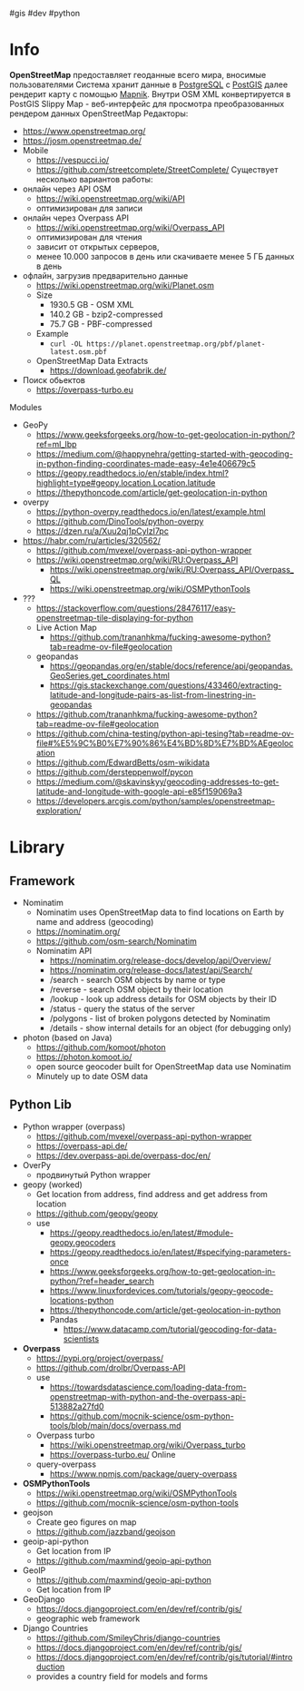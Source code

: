 #gis #dev #python 
# Info
**OpenStreetMap** предоставляет геоданные всего мира, вносимые пользователями
Система хранит данные в [PostgreSQL](https://wiki.openstreetmap.org/wiki/PostgreSQL "PostgreSQL") c [PostGIS](https://wiki.openstreetmap.org/wiki/PostGIS "PostGIS") далее рендерит карту с помощью [Mapnik](https://wiki.openstreetmap.org/wiki/Mapnik "Mapnik"). Внутри OSM XML конвертируется в PostGIS
Slippy Map - веб-интерфейс для просмотра преобразованных рендером данных OpenStreetMap
Редакторы:
- https://www.openstreetmap.org/
- https://josm.openstreetmap.de/
- Mobile
	- https://vespucci.io/
	- https://github.com/streetcomplete/StreetComplete/
Существует несколько вариантов работы:
- онлайн через API OSM
	- https://wiki.openstreetmap.org/wiki/API
	- оптимизирован для записи
- онлайн через Overpass API
	- https://wiki.openstreetmap.org/wiki/Overpass_API
	- оптимизирован для чтения
	- зависит от открытых серверов, 
	- менее 10.000 запросов в день или скачиваете менее 5 ГБ данных в день
- офлайн, загрузив предварительно данные
	- https://wiki.openstreetmap.org/wiki/Planet.osm
	- Size
		- 1930.5 GB - OSM XML
		- 140.2 GB - bzip2-compressed
		- 75.7 GB - PBF-compressed
	- Example
		- `curl -OL https://planet.openstreetmap.org/pbf/planet-latest.osm.pbf`
	- OpenStreetMap Data Extracts
		- https://download.geofabrik.de/
- Поиск обьектов
	- https://overpass-turbo.eu

Modules
- GeoPy
	- https://www.geeksforgeeks.org/how-to-get-geolocation-in-python/?ref=ml_lbp
	- https://medium.com/@happynehra/getting-started-with-geocoding-in-python-finding-coordinates-made-easy-4e1e406679c5
	- https://geopy.readthedocs.io/en/stable/index.html?highlight=type#geopy.location.Location.latitude
	- https://thepythoncode.com/article/get-geolocation-in-python
- overpy
	- https://python-overpy.readthedocs.io/en/latest/example.html
	- https://github.com/DinoTools/python-overpy
	- https://dzen.ru/a/Xuu2qj1pCylzI7pc
- https://habr.com/ru/articles/320562/
	- https://github.com/mvexel/overpass-api-python-wrapper
	- https://wiki.openstreetmap.org/wiki/RU:Overpass_API
		- https://wiki.openstreetmap.org/wiki/RU:Overpass_API/Overpass_QL
		- https://wiki.openstreetmap.org/wiki/OSMPythonTools
- ???
	- https://stackoverflow.com/questions/28476117/easy-openstreetmap-tile-displaying-for-python
	- Live Action Map
		- https://github.com/trananhkma/fucking-awesome-python?tab=readme-ov-file#geolocation
	- geopandas
		- https://geopandas.org/en/stable/docs/reference/api/geopandas.GeoSeries.get_coordinates.html
		- https://gis.stackexchange.com/questions/433460/extracting-latitude-and-longitude-pairs-as-list-from-linestring-in-geopandas
	- https://github.com/trananhkma/fucking-awesome-python?tab=readme-ov-file#geolocation
	- https://github.com/china-testing/python-api-tesing?tab=readme-ov-file#%E5%9C%B0%E7%90%86%E4%BD%8D%E7%BD%AEgeolocation
	- https://github.com/EdwardBetts/osm-wikidata
	- https://github.com/dersteppenwolf/pycon
	- https://medium.com/@skavinskyy/geocoding-addresses-to-get-latitude-and-longitude-with-google-api-e85f159069a3
	- https://developers.arcgis.com/python/samples/openstreetmap-exploration/

# Library
## Framework
- Nominatim
	- Nominatim uses OpenStreetMap data to find locations on Earth by name and address (geocoding)
	- https://nominatim.org/
	- https://github.com/osm-search/Nominatim
	- Nominatim API
		- https://nominatim.org/release-docs/develop/api/Overview/
		- https://nominatim.org/release-docs/latest/api/Search/
		- /search - search OSM objects by name or type
		- /reverse - search OSM object by their location
		- /lookup - look up address details for OSM objects by their ID
		- /status - query the status of the server
		- /polygons - list of broken polygons detected by Nominatim
		- /details - show internal details for an object (for debugging only)
- photon (based on Java)
	- https://github.com/komoot/photon
	- https://photon.komoot.io/
	- open source geocoder built for OpenStreetMap data use Nominatim
	- Minutely up to date OSM data

## Python Lib
- Python wrapper (overpass)
	- https://github.com/mvexel/overpass-api-python-wrapper
	- https://overpass-api.de/
	- https://dev.overpass-api.de/overpass-doc/en/
- OverPy
	- продвинутый Python wrapper
- geopy (worked)
	- Get location from address, find address and get address from location
	- https://github.com/geopy/geopy
	- use
		- https://geopy.readthedocs.io/en/latest/#module-geopy.geocoders
		- https://geopy.readthedocs.io/en/latest/#specifying-parameters-once
		- https://www.geeksforgeeks.org/how-to-get-geolocation-in-python/?ref=header_search
		- https://www.linuxfordevices.com/tutorials/geopy-geocode-locations-python
		- https://thepythoncode.com/article/get-geolocation-in-python
		- Pandas
			- https://www.datacamp.com/tutorial/geocoding-for-data-scientists
- **Overpass**
	- https://pypi.org/project/overpass/
	- https://github.com/drolbr/Overpass-API
	- use
		- https://towardsdatascience.com/loading-data-from-openstreetmap-with-python-and-the-overpass-api-513882a27fd0
		- https://github.com/mocnik-science/osm-python-tools/blob/main/docs/overpass.md
	- Overpass turbo
		- https://wiki.openstreetmap.org/wiki/Overpass_turbo
		- https://overpass-turbo.eu/ Online
	- query-overpass
		- https://www.npmjs.com/package/query-overpass
- **OSMPythonTools**
	- https://wiki.openstreetmap.org/wiki/OSMPythonTools
	- https://github.com/mocnik-science/osm-python-tools
- geojson
	- Create geo figures on map
	- https://github.com/jazzband/geojson
- geoip-api-python
	- Get location from IP
	- https://github.com/maxmind/geoip-api-python
- GeoIP
	- https://github.com/maxmind/geoip-api-python
	- Get location from IP
- GeoDjango
	- https://docs.djangoproject.com/en/dev/ref/contrib/gis/
	- geographic web framework
- Django Countries
	- https://github.com/SmileyChris/django-countries
	- https://docs.djangoproject.com/en/dev/ref/contrib/gis/
	- https://docs.djangoproject.com/en/dev/ref/contrib/gis/tutorial/#introduction
	- provides a country field for models and forms